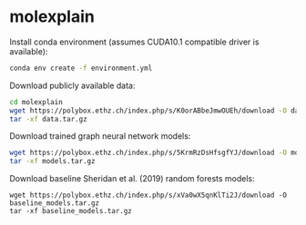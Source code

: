 # molexplain

Install conda environment (assumes CUDA10.1 compatible driver is available):

```bash
conda env create -f environment.yml
```


Download publicly available data:

```bash
cd molexplain
wget https://polybox.ethz.ch/index.php/s/K0orABbeJmwOUEh/download -O data.tar.gz
tar -xf data.tar.gz

```


Download trained graph neural network models:

``` bash
wget https://polybox.ethz.ch/index.php/s/5KrmRzDsHfsgfYJ/download -O models.tar.gz
tar -xf models.tar.gz
```

Download baseline Sheridan et al. (2019) random forests models:

```
wget https://polybox.ethz.ch/index.php/s/xVa0wX5qnKlTi2J/download -O baseline_models.tar.gz
tar -xf baseline_models.tar.gz

```